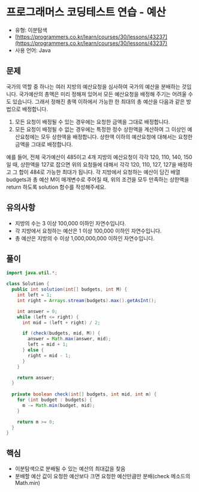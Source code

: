 # 프로그래머스 코딩테스트 연습 - 예산

- 유형: 이분탐색
- [https://programmers.co.kr/learn/courses/30/lessons/43237](https://programmers.co.kr/learn/courses/30/lessons/43237)
- 사용 언어: Java


## 문제

국가의 역할 중 하나는 여러 지방의 예산요청을 심사하여 국가의 예산을 분배하는 것입니다. 국가예산의 총액은 미리 정해져 있어서 모든 예산요청을 배정해 주기는 어려울 수도 있습니다. 그래서 정해진 총액 이하에서 가능한 한 최대의 총 예산을 다음과 같은 방법으로 배정합니다.

1. 모든 요청이 배정될 수 있는 경우에는 요청한 금액을 그대로 배정합니다.
2. 모든 요청이 배정될 수 없는 경우에는 특정한 정수 상한액을 계산하여 그 이상인 예산요청에는 모두 상한액을 배정합니다. 상한액 이하의 예산요청에 대해서는 요청한 금액을 그대로 배정합니다.

예를 들어, 전체 국가예산이 485이고 4개 지방의 예산요청이 각각 120, 110, 140, 150일 때, 상한액을 127로 잡으면 위의 요청들에 대해서 각각 120, 110, 127, 127을 배정하고 그 합이 484로 가능한 최대가 됩니다.
각 지방에서 요청하는 예산이 담긴 배열 budgets과 총 예산 M이 매개변수로 주어질 때, 위의 조건을 모두 만족하는 상한액을 return 하도록 solution 함수를 작성해주세요.

## 유의사항

- 지방의 수는 3 이상 100,000 이하인 자연수입니다.
- 각 지방에서 요청하는 예산은 1 이상 100,000 이하인 자연수입니다.
- 총 예산은 지방의 수 이상 1,000,000,000 이하인 자연수입니다.


## 풀이

```java
import java.util.*;

class Solution {
  public int solution(int[] budgets, int M) {
    int left = 1;
    int right = Arrays.stream(budgets).max().getAsInt();

    int answer = 0;
    while (left <= right) {
      int mid = (left + right) / 2;

      if (check(budgets, mid, M)) {
        answer = Math.max(answer, mid);
        left = mid + 1;
      } else {
        right = mid - 1;
      }
    }

    return answer;
  }
  
  private boolean check(int[] budgets, int mid, int m) {
    for (int budget : budgets) {
      m -= Math.min(budget, mid);
    }

    return m >= 0;
  }
}
```

## 핵심

- 이분탐색으로 분배될 수 있는 예산의 최대값을 찾음
- 분배할 예산 값이 요청한 예산보다 크면 요청한 예산만큼만 분배(check 메소드의 Math.min)
